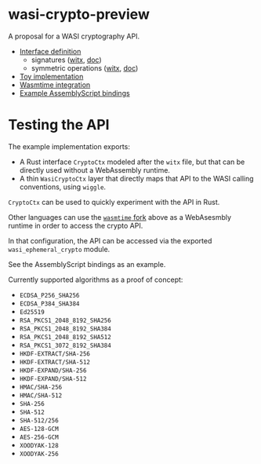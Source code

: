 # wasi-crypto-preview

A proposal for a WASI cryptography API.

* [Interface definition](witx/wasi_ephemeral_crypto.md)
    - signatures ([witx](witx/proposal_signatures.witx), [doc](witx/proposal_signatures.md))
    - symmetric operations ([witx](witx/proposal_siymmetric.witx), [doc](witx/proposal_symmetric.md))
* [Toy implementation](https://github.com/jedisct1/wasi-crypto-preview/tree/master/implementation)
* [Wasmtime integration](https://github.com/jedisct1/wasmtime-crypto)
* [Example AssemblyScript bindings](https://github.com/jedisct1/as-crypto)

# Testing the API

The example implementation exports:

* A Rust interface `CryptoCtx` modeled after the `witx` file, but that can be directly used without a WebAssembly runtime.
* A thin `WasiCryptoCtx` layer that directly maps that API to the WASI calling conventions, using `wiggle`.

`CryptoCtx` can be used to quickly experiment with the API in Rust.

Other languages can use the [`wasmtime` fork](https://github.com/jedisct1/wasmtime-crypto) above as a WebAsesmbly runtime in order to access the crypto API.

In that configuration, the API can be accessed via the exported `wasi_ephemeral_crypto` module.

See the AssemblyScript bindings as an example.

Currently supported algorithms as a proof of concept:

* `ECDSA_P256_SHA256`
* `ECDSA_P384_SHA384`
* `Ed25519`
* `RSA_PKCS1_2048_8192_SHA256`
* `RSA_PKCS1_2048_8192_SHA384`
* `RSA_PKCS1_2048_8192_SHA512`
* `RSA_PKCS1_3072_8192_SHA384`
* `HKDF-EXTRACT/SHA-256`
* `HKDF-EXTRACT/SHA-512`
* `HKDF-EXPAND/SHA-256`
* `HKDF-EXPAND/SHA-512`
* `HMAC/SHA-256`
* `HMAC/SHA-512`
* `SHA-256`
* `SHA-512`
* `SHA-512/256`
* `AES-128-GCM`
* `AES-256-GCM`
* `XOODYAK-128`
* `XOODYAK-256`
